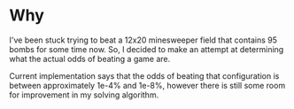 # Why
I've been stuck trying to beat a 12x20 minesweeper field that contains 95 bombs for some time now. So, I decided to make an attempt
at determining what the actual odds of beating a game are.

Current implementation says that the odds of beating that configuration is between approximately 1e-4% and 1e-8%, 
however there is still some room for improvement in my solving algorithm.
